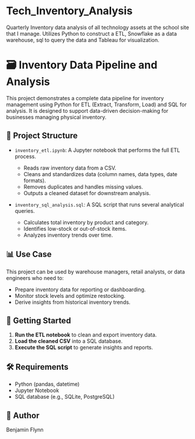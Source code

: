 # Tech_Inventory_Analysis
Quarterly Inventory data analysis of all technology assets at the school site that I manage.  Utilizes Python to construct a ETL, Snowflake as a data warehouse, sql to query the data and Tableau for visualization.


# 🗃️ Inventory Data Pipeline and Analysis

This project demonstrates a complete data pipeline for inventory management using Python for ETL (Extract, Transform, Load) and SQL for analysis. It is designed to support data-driven decision-making for businesses managing physical inventory.

## 📁 Project Structure

- `inventory_etl.ipynb`: A Jupyter notebook that performs the full ETL process.
  - Reads raw inventory data from a CSV.
  - Cleans and standardizes data (column names, data types, date formats).
  - Removes duplicates and handles missing values.
  - Outputs a cleaned dataset for downstream analysis.

- `inventory_sql_analysis.sql`: A SQL script that runs several analytical queries.
  - Calculates total inventory by product and category.
  - Identifies low-stock or out-of-stock items.
  - Analyzes inventory trends over time.

## 📊 Use Case

This project can be used by warehouse managers, retail analysts, or data engineers who need to:

- Prepare inventory data for reporting or dashboarding.
- Monitor stock levels and optimize restocking.
- Derive insights from historical inventory trends.

## 🚀 Getting Started

1. **Run the ETL notebook** to clean and export inventory data.
2. **Load the cleaned CSV** into a SQL database.
3. **Execute the SQL script** to generate insights and reports.

## 🛠️ Requirements

- Python (pandas, datetime)
- Jupyter Notebook
- SQL database (e.g., SQLite, PostgreSQL)

## 📌 Author

Benjamin Flynn  

